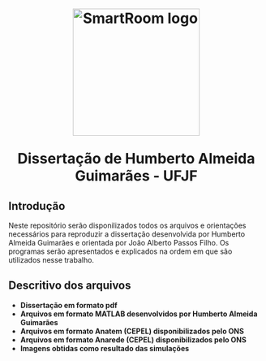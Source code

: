 

<h1 align="center">
  <img src="https://github.com/humbertoAGjf/Dissertacao-Humberto-Ufjf/blob/main/Imagens/Logo_da_UFJF.png" alt="SmartRoom logo" width="250"/>
  
  
  <p align="center">Dissertação de Humberto Almeida Guimarães - UFJF</p>
</h1>

## Introdução
Neste repositório serão disponilizados todos os arquivos e orientações necessários para reproduzir a dissertação desenvolvida por Humberto Almeida Guimarães e orientada por João Alberto Passos Filho. Os programas serão apresentados e explicados na ordem em que são utilizados nesse trabalho.

## Descritivo dos arquivos

- **Dissertação em formato pdf**
- **Arquivos em formato MATLAB desenvolvidos por Humberto Almeida Guimarães**
- **Arquivos em formato Anatem (CEPEL) disponibilizados pelo ONS**
- **Arquivos em formato Anarede (CEPEL) disponibilizados pelo ONS**
- **Imagens obtidas como resultado das simulações**


